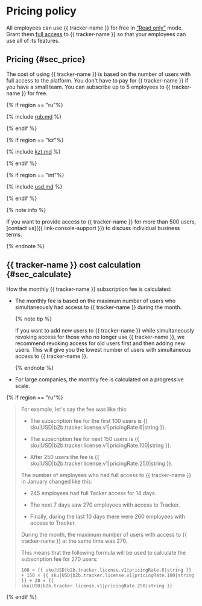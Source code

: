 # Pricing policy

All employees can use {{ tracker-name }} for free in [<q>Read only</q>](enable-tracker.md#readonly) mode. Grant them [full access](enable-tracker.md#access) to {{ tracker-name }} so that your employees can use all of its features.

## Pricing {#sec_price}

The cost of using {{ tracker-name }} is based on the number of users with full access to the platform. You don't have to pay for {{ tracker-name }} if you have a small team. You can subscribe up to 5 employees to {{ tracker-name }} for free.

{% if region == "ru"%}

{% include [rub.md](../_pricing/tracker/rub.md) %}

{% endif %}

{% if region == "kz"%}

{% include [kzt.md](../_pricing/tracker/kzt.md) %}

{% endif %}

{% if region == "int"%}

{% include [usd.md](../_pricing/tracker/usd.md) %}

{% endif %}

{% note info %}

If you want to provide access to {{ tracker-name }} for more than 500 users, [contact us]({{ link-console-support }}) to discuss individual business terms.

{% endnote %}

## {{ tracker-name }} cost calculation {#sec_calculate}

How the monthly {{ tracker-name }} subscription fee is calculated:

- The monthly fee is based on the maximum number of users who simultaneously had access to {{ tracker-name }} during the month.

    {% note tip %}

    If you want to add new users to {{ tracker-name }} while simultaneously revoking access for those who no longer use {{ tracker-name }}, we recommend revoking access for old users first and then adding new users. This will give you the lowest number of users with simultaneous access to {{ tracker-name }}.

    {% endnote %}

<!-- - If you accidentally granted access to {{ tracker-name }} to a user or team that won't use {{ tracker-name }}, you can revoke their access within 30 minutes. In this case, the users in question will not be considered when calculating the monthly subscription fee.
-->
- For large companies, the monthly fee is calculated on a progressive scale.

{% if region == "ru"%}

> For example, let's say the fee was like this:
>
>- The subscription fee for the first 100 users is {{ sku|USD|b2b.tracker.license.v1|pricingRate.6|string }}.
>
>- The subscription fee for next 150 users is {{ sku|USD|b2b.tracker.license.v1|pricingRate.100|string }}.
>
>- After 250 users the fee is {{ sku|USD|b2b.tracker.license.v1|pricingRate.250|string }}.
>
> The number of employees who had full access to {{ tracker-name }} in January changed like this:
>
>- 245 employees had full Tacker access for 14 days.
>
>- The next 7 days saw 270 employees with access to Tracker.
>
>- Finally, during the last 10 days there were 260 employees with access to Tracker.
>
>During the month, the maximum number of users with access to {{ tracker-name }} at the same time was 270.
>
>This means that the following formula will be used to calculate the subscription fee for 270 users:
>
>```
>100 × {{ sku|USD|b2b.tracker.license.v1|pricingRate.6|string }} + 150 × {{ sku|USD|b2b.tracker.license.v1|pricingRate.100|string }} + 20 × {{ sku|USD|b2b.tracker.license.v1|pricingRate.250|string }}
>```

{% endif %}
